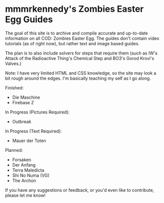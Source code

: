 # mmmrkennedy's Zombies Easter Egg Guides
The goal of this site is to archive and compile accurate and up-to-date information on all COD: Zombies Easter Egg.
The guides don't contain video tutorials (as of right now), but rather text and image based guides.

The plan is to also include solvers for steps that require them (such as IW's Attack of the Radioactive Thing's Chemical Step and BO3's Gorod Krovi's Valves.)

Note: I have very limited HTML and CSS knowledge, so the site may look a bit rough around the edges. I'm basically teaching my self as I go along.

Finished:
- Die Maschine
- Firebase Z

In Progress (Pictures Required):
- Outbreak

In Progress (Text Required):
- Mauer der Toten

Planned:
- Forsaken
- Der Anfang
- Terra Maledicta
- Shi No Numa (VG)
- The Archon

If you have any suggestions or feedback, or you'd even like to contribute, please let me know!


